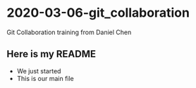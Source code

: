 # 2020-03-06-git_collaboration
Git  Collaboration training from Daniel Chen

## Here is my README
* We just started
* This is our main file
